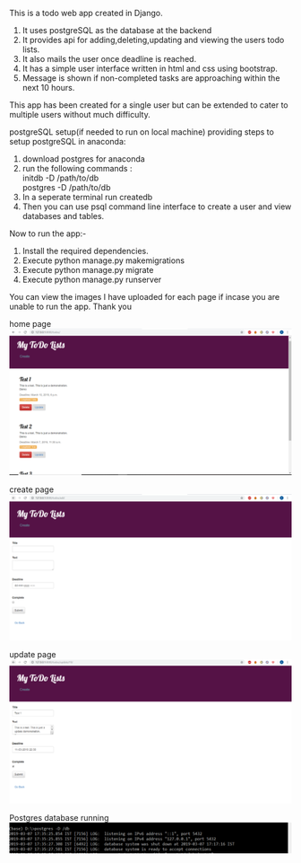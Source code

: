 This is a todo web app created in Django.

1. It uses postgreSQL as the database at the backend
2. It provides api for adding,deleting,updating and viewing the users todo lists.
3. It also mails the user once deadline is reached.
4. It has a simple user interface written in html and css using bootstrap.
5. Message is shown if non-completed tasks are approaching within the next 10 hours.

This app has been created for a single user but can be extended to cater to multiple users without much difficulty.

postgreSQL setup(if needed to run on local machine) providing steps to setup postgreSQL in anaconda:
1. download postgres for anaconda
2. run the following commands :  
initdb -D /path/to/db     
postgres -D /path/to/db
3. In a seperate terminal run createdb  
4. Then you can use psql command line interface to create a user and view databases and tables.

Now to run the app:-
1. Install the required dependencies.
2. Execute python manage.py makemigrations
3. Execute python manage.py migrate
4. Execute python manage.py runserver

You can view the images I have uploaded for each page if incase you are unable to run the app.
Thank you

home page
![](images/home.PNG)

create page
![](images/create.PNG)

update page
![](images/update.PNG)

Postgres database running
![](images/postgres.PNG)
